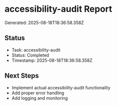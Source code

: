 # accessibility-audit Report

Generated: 2025-08-18T18:36:58.358Z

## Status
- Task: accessibility-audit
- Status: Completed
- Timestamp: 2025-08-18T18:36:58.358Z

## Next Steps
- Implement actual accessibility-audit functionality
- Add proper error handling
- Add logging and monitoring
